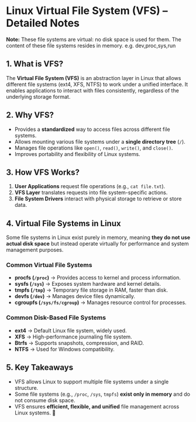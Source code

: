 # **Linux Virtual File System (VFS) – Detailed Notes**  

**Note:** These file systems are virtual: no disk space is used for them. The content of these file systems resides in memory. e.g. dev,proc,sys,run

## **1. What is VFS?**  
The **Virtual File System (VFS)** is an abstraction layer in Linux that allows different file systems (ext4, XFS, NTFS) to work under a unified interface. It enables applications to interact with files consistently, regardless of the underlying storage format.  

## **2. Why VFS?**  
- Provides a **standardized** way to access files across different file systems.  
- Allows mounting various file systems under a **single directory tree** (`/`).  
- Manages file operations like `open()`, `read()`, `write()`, and `close()`.  
- Improves portability and flexibility of Linux systems.  

## **3. How VFS Works?**  
1. **User Applications** request file operations (e.g., `cat file.txt`).  
2. **VFS Layer** translates requests into file system-specific actions.  
3. **File System Drivers** interact with physical storage to retrieve or store data.  

## **4. Virtual File Systems in Linux**  
Some file systems in Linux exist purely in memory, meaning **they do not use actual disk space** but instead operate virtually for performance and system management purposes.  

### **Common Virtual File Systems**  
- **procfs (`/proc`)** → Provides access to kernel and process information.  
- **sysfs (`/sys`)** → Exposes system hardware and kernel details.  
- **tmpfs (`/tmp`)** → Temporary file storage in RAM, faster than disk.  
- **devfs (`/dev`)** → Manages device files dynamically.  
- **cgroupfs (`/sys/fs/cgroup`)** → Manages resource control for processes.  

### **Common Disk-Based File Systems**  
- **ext4** → Default Linux file system, widely used.  
- **XFS** → High-performance journaling file system.  
- **Btrfs** → Supports snapshots, compression, and RAID.  
- **NTFS** → Used for Windows compatibility.  

## **5. Key Takeaways**  
- VFS allows Linux to support multiple file systems under a single structure.  
- Some file systems (e.g., `/proc`, `/sys`, `tmpfs`) **exist only in memory** and do not consume disk space.  
- VFS ensures **efficient, flexible, and unified** file management across Linux systems. 🚀
